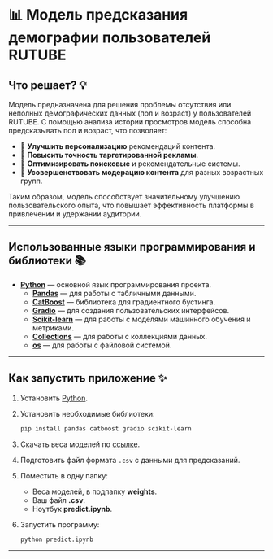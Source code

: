 # 📊 Модель предсказания демографии пользователей RUTUBE

## Что решает? 💡

Модель предназначена для решения проблемы отсутствия или неполных демографических данных (пол и возраст) у пользователей RUTUBE. С помощью анализа истории просмотров модель способна предсказывать пол и возраст, что позволяет:

- 🎯 **Улучшить персонализацию** рекомендаций контента.
- 🎯 **Повысить точность таргетированной рекламы**.
- 🎯 **Оптимизировать поисковые** и рекомендательные системы.
- 🎯 **Усовершенствовать модерацию контента** для разных возрастных групп.

Таким образом, модель способствует значительному улучшению пользовательского опыта, что повышает эффективность платформы в привлечении и удержании аудитории.

---

## Использованные языки программирования и библиотеки 📚

- **[Python](https://www.python.org)** — основной язык программирования проекта.
  - **[Pandas](https://pandas.pydata.org)** — для работы с табличными данными.
  - **[CatBoost](https://catboost.ai)** — библиотека для градиентного бустинга.
  - **[Gradio](https://www.gradio.app)** — для создания пользовательских интерфейсов.
  - **[Scikit-learn](https://scikit-learn.org/stable/index.html)** — для работы с моделями машинного обучения и метриками.
  - **[Collections](https://docs.python.org/3/library/collections.html)** — для работы с коллекциями данных.
  - **[os](https://docs.python.org/3/library/os.html)** — для работы с файловой системой.

---

## Как запустить приложение ✨

1. Установить [Python](https://python.org/).
2. Установить необходимые библиотеки:

    ```bash
    pip install pandas catboost gradio scikit-learn
    ```

3. Скачать веса моделей по [ссылке](https://disk.yandex.ru/d/JfZA19gg_PymkQ).
4. Подготовить файл формата `.csv` с данными для предсказаний.
5. Поместить в одну папку:
   - Веса моделей, в подпапку **weights**.
   - Ваш файл **.csv**.
   - Ноутбук **predict.ipynb**.
   
6. Запустить программу:

    ```bash
    python predict.ipynb
    ```

---
